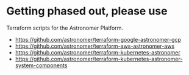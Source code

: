 # Getting phased out, please use

Terraform scripts for the Astronomer Platform.

- https://github.com/astronomer/terraform-google-astronomer-gcp
- https://github.com/astronomer/terraform-aws-astronomer-aws
- https://github.com/astronomer/terraform-kubernetes-astronomer
- https://github.com/astronomer/terraform-kubernetes-astronomer-system-components
